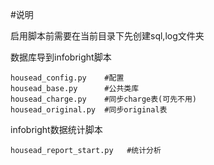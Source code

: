 #说明

启用脚本前需要在当前目录下先创建sql,log文件夹


数据库导到infobright脚本

```
housead_config.py    #配置
housead_base.py      #公共类库
housead_charge.py    #同步charge表(可先不用)
housead_original.py  #同步original表
```


infobright数据统计脚本

```
housead_report_start.py   #统计分析
```